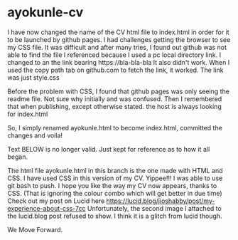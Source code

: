 # ayokunle-cv
I have now changed the name of the CV html file to index.html in order for it to be launched by github pages.
I had challenges getting the browser to see my CSS file. It was difficult and after many tries, I found out github was not able to find the file I referenced because I used a pc local directory link. I changed to an the link bearing  https://bla-bla-bla It also didn't work. 
When I used the copy path tab on github.com to fetch the link, it worked. The link was just style.css

Before the problem with CSS, I found that github pages was only seeing the readme file. Not sure why initially and was confused. Then I remembered that when publishing, except otherwise stated. the host is always looking for index.html

So, I simply renamed ayokunle.html to become index.html, committed the changes and voila!

Text BELOW is no longer valid. Just kept for reference as to how it all began.

The html file ayokunle.html in this branch is the one made with HTML and CSS.
I have used CSS in this version of my CV. Yippee!!! I was able to use git bash to push.
I hope you like the way my CV now appears, thanks to CSS. (That is ignoring the colour combo which will get better in due time)
Check out my post on Lucid here https://lucid.blog/jioshabby/post/my-experience-about-css-7cc
Unfortunately, the second image I attached to the lucid.blog post refused to show. I think it is a glitch from lucid though.

We Move Forward.
